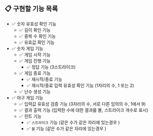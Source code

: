 ## 📋 구현할 기능 목록

- ✅ 숫자 유효성 확인 기능
  - ✅ 길이 확인 기능
  - ✅ 중복 수 확인 기능 
  - ✅ 유효값 확인 기능
- ✅ 숫자 게임 기능
  - ✅ 게임 시작 기능
  - ✅ 게임 진행 기능 
    - ✅ 정답 기능 (3스트라이크)
  - ✅ 게임 종료 기능
    - ✅ 재시작/종료 기능 
    - ✅ 재시작/종료 입력 유효성 확인 기능 (1자리의 수, 1 또는 2)
  - ✅ 난수 생성 기능 
- ✅ 야구 게임 기능 
  - ✅ 입력값 유효성 검증 기능 (3자리의 수, 서로 다른 임의의 수, 1에서 9)
  - ✅ 결과 출력 기능 (입력한 수에 대한 결과를 볼, 스트라이크 개수로 표시)
  - ✅ 힌트 기능 
    - ✅ `스트라이크` 기능 (같은 수가 같은 자리에 있는경우 )
    - ✅ `볼` 기능 (같은 수가 같은 자리에 있는경우 )